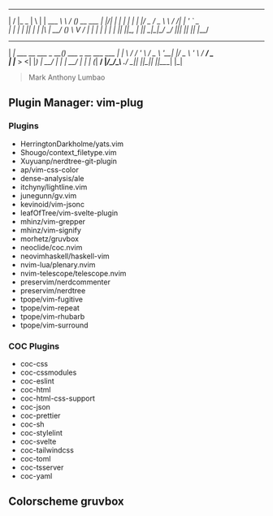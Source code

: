  __  __         _   _         __     ___
|  \/  |_   _  | \ | | ___  __\ \   / (_)_ __ ___
| |\/| | | | | |  \| |/ _ \/ _ \ \ / /| | '_ ` _ \
| |  | | |_| | | |\  |  __/ (_) \ V / | | | | | | |
|_|  |_|\__, | |_| \_|\___|\___/ \_/  |_|_| |_| |_|
        |___/
 _____                      _
| ____|_  ___ __   ___ _ __(_) ___ _ __   ___ ___
|  _| \ \/ / '_ \ / _ \ '__| |/ _ \ '_ \ / __/ _ \
| |___ >  <| |_) |  __/ |  | |  __/ | | | (_|  __/
|_____/_/\_\ .__/ \___|_|  |_|\___|_| |_|\___\___|
           |_|


> Mark Anthony Lumbao

## Plugin Manager: vim-plug

### Plugins

- HerringtonDarkholme/yats.vim
- Shougo/context_filetype.vim
- Xuyuanp/nerdtree-git-plugin
- ap/vim-css-color
- dense-analysis/ale
- itchyny/lightline.vim
- junegunn/gv.vim
- kevinoid/vim-jsonc
- leafOfTree/vim-svelte-plugin
- mhinz/vim-grepper
- mhinz/vim-signify
- morhetz/gruvbox
- neoclide/coc.nvim
- neovimhaskell/haskell-vim
- nvim-lua/plenary.nvim
- nvim-telescope/telescope.nvim
- preservim/nerdcommenter
- preservim/nerdtree
- tpope/vim-fugitive
- tpope/vim-repeat
- tpope/vim-rhubarb
- tpope/vim-surround

### COC Plugins

- coc-css
- coc-cssmodules
- coc-eslint
- coc-html
- coc-html-css-support
- coc-json
- coc-prettier
- coc-sh
- coc-stylelint
- coc-svelte
- coc-tailwindcss
- coc-toml
- coc-tsserver
- coc-yaml

## Colorscheme gruvbox
